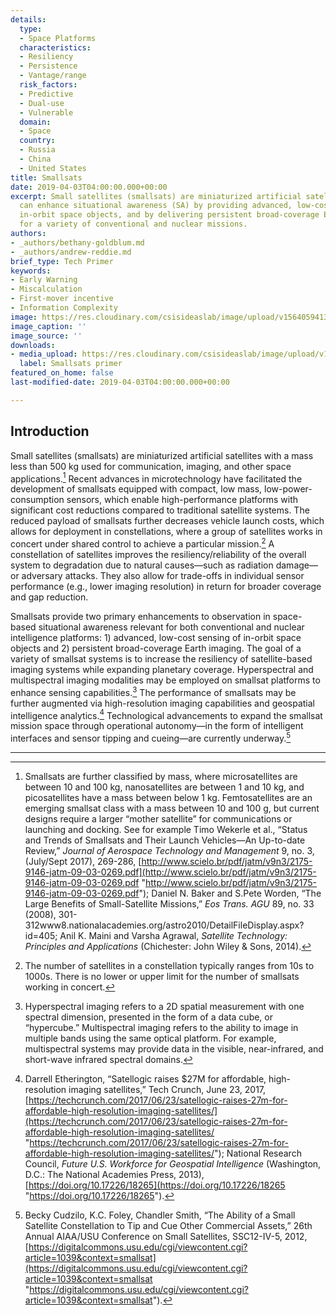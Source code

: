```yaml
---
details:
  type:
  - Space Platforms
  characteristics:
  - Resiliency
  - Persistence
  - Vantage/range
  risk_factors:
  - Predictive
  - Dual-use
  - Vulnerable
  domain:
  - Space
  country:
  - Russia
  - China
  - United States
title: Smallsats
date: 2019-04-03T04:00:00.000+00:00
excerpt: Small satellites (smallsats) are miniaturized artificial satellites that
  can enhance situational awareness (SA) by providing advanced, low-cost sensing of
  in-orbit space objects, and by delivering persistent broad-coverage Earth imaging
  for a variety of conventional and nuclear missions.
authors:
- _authors/bethany-goldblum.md
- _authors/andrew-reddie.md
brief_type: Tech Primer
keywords:
- Early Warning
- Miscalculation
- First-mover incentive
- Information Complexity
image: https://res.cloudinary.com/csisideaslab/image/upload/v1564059413/on-the-radar/PONI_illustration_COLOR_space_platforms.jpg
image_caption: ''
image_source: ''
downloads:
- media_upload: https://res.cloudinary.com/csisideaslab/image/upload/v1562865065/on-the-radar/Smallsats%20Final%20Primer%20Formatted%2007-02-29.pdf
  label: Smallsats primer
featured_on_home: false
last-modified-date: 2019-04-03T04:00:00.000+00:00

---
```

## Introduction

Small satellites (smallsats) are miniaturized artificial satellites with a mass less than 500 kg used for communication, imaging, and other space applications.[^1] Recent advances in microtechnology have facilitated the development of smallsats equipped with compact, low mass, low-power-consumption sensors, which enable high-performance platforms with significant cost reductions compared to traditional satellite systems. The reduced payload of smallsats further decreases vehicle launch costs, which allows for deployment in constellations, where a group of satellites works in concert under shared control to achieve a particular mission.[^2] A constellation of satellites improves the <define>resiliency/reliability</define> of the overall system to degradation due to natural causes—such as radiation damage—or adversary attacks. They also allow for trade-offs in individual sensor performance (e.g., lower imaging resolution) in return for broader coverage and gap reduction.

Smallsats provide two primary enhancements to observation in space-based situational awareness relevant for both conventional and nuclear intelligence platforms: 1) advanced, low-cost sensing of in-orbit space objects and 2) persistent broad-coverage Earth imaging. The goal of a variety of smallsat systems is to increase the resiliency of satellite-based imaging systems while expanding planetary coverage. Hyperspectral and multispectral imaging modalities may be employed on smallsat platforms to enhance sensing capabilities.[^3] The performance of smallsats may be further augmented via high-resolution imaging capabilities and geospatial intelligence analytics.[^4] Technological advancements to expand the smallsat mission space through operational autonomy—in the form of intelligent interfaces and sensor tipping and cueing—are currently underway.[^5]

***

[^1]: Smallsats are further classified by mass, where microsatellites are between 10 and 100 kg, nanosatellites are between 1 and 10 kg, and picosatellites have a mass between below 1 kg. Femtosatellites are an emerging smallsat class with a mass between 10 and 100 g, but current designs require a larger “mother satellite” for communications or launching and docking. See for example Timo Wekerle et al., “Status and Trends of Smallsats and Their Launch Vehicles—An Up-to-date Review,” _Journal of Aerospace Technology and Management_ 9, no. 3, (July/Sept 2017), 269-286, [http://www.scielo.br/pdf/jatm/v9n3/2175-9146-jatm-09-03-0269.pdf](http://www.scielo.br/pdf/jatm/v9n3/2175-9146-jatm-09-03-0269.pdf "http://www.scielo.br/pdf/jatm/v9n3/2175-9146-jatm-09-03-0269.pdf"); Daniel N. Baker and S.Pete Worden, “The Large Benefits of Small-Satellite Missions,” _Eos Trans. AGU_ 89, no. 33 (2008), 301-312www8.nationalacademies.org/astro2010/DetailFileDisplay.aspx?id=405; Anil K. Maini and Varsha Agrawal, _Satellite Technology: Principles and Applications_ (Chichester: John Wiley & Sons, 2014).

[^2]: The number of satellites in a constellation typically ranges from 10s to 1000s. There is no lower or upper limit for the number of smallsats working in concert.

[^3]: Hyperspectral imaging refers to a 2D spatial measurement with one spectral dimension, presented in the form of a data cube, or “hypercube.” Multispectral imaging refers to the ability to image in multiple bands using the same optical platform. For example, multispectral systems may provide data in the visible, near-infrared, and short-wave infrared spectral domains.

[^4]: Darrell Etherington, “Satellogic raises $27M for affordable, high-resolution imaging satellites,” Tech Crunch, June 23, 2017, [https://techcrunch.com/2017/06/23/satellogic-raises-27m-for-affordable-high-resolution-imaging-satellites/](https://techcrunch.com/2017/06/23/satellogic-raises-27m-for-affordable-high-resolution-imaging-satellites/ "https://techcrunch.com/2017/06/23/satellogic-raises-27m-for-affordable-high-resolution-imaging-satellites/"); National Research Council, _Future U.S. Workforce for Geospatial Intelligence_ (Washington, D.C.: The National Academies Press, 2013), [https://doi.org/10.17226/18265](https://doi.org/10.17226/18265 "https://doi.org/10.17226/18265").

[^5]: Becky Cudzilo, K.C. Foley, Chandler Smith, “The Ability of a Small Satellite Constellation to Tip and Cue Other Commercial Assets,” 26th Annual AIAA/USU Conference on Small Satellites, SSC12-IV-5, 2012, [https://digitalcommons.usu.edu/cgi/viewcontent.cgi?article=1039&context=smallsat](https://digitalcommons.usu.edu/cgi/viewcontent.cgi?article=1039&context=smallsat "https://digitalcommons.usu.edu/cgi/viewcontent.cgi?article=1039&context=smallsat").